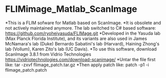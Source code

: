 # FLIMimage_Matlab_ScanImage
*This is a FLIM sofware for Matlab based on ScanImage.
*It is obsolete and not actively maintained anymore. The lab switched to C# based software: 
https://github.com/ryoheiyasuda/FLIMage.git
*Developed in the Yasuda lab (Max Planck Florida Institute), 
and its variants are also used in James McNamara's lab (Duke) Bernardo Sabatini's lab (Harvard), Haining Zhong's lab (Vollum), 
Karen Zito's lab (UC Davis).
*To use this software, download ScanImage 3.8.1 from Vidrio Technologies 
https://vidriotechnologies.com/download-scanimage/
*Untar the file first like: tar -zxvf flimage_patch.tar.gz
*Then apply patch like: patch -p1 -i flimage_patch.patch
